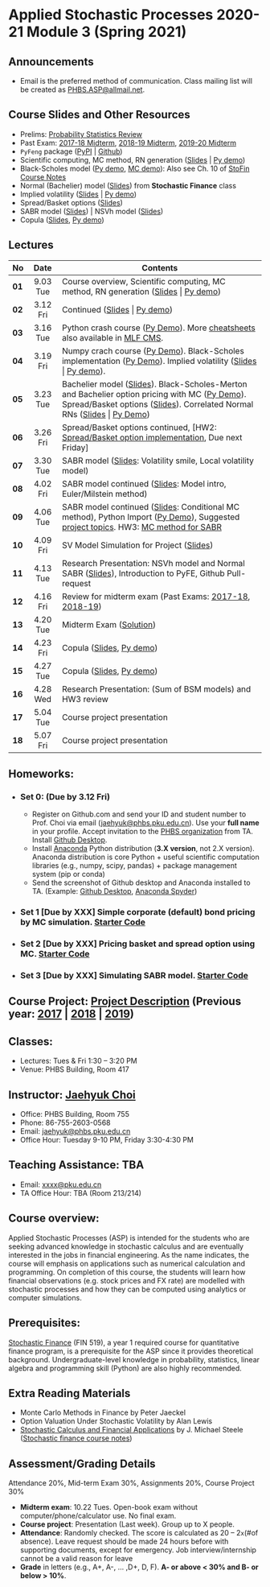 # Applied Stochastic Processes 2020-21 Module 3 (Spring 2021)

## Announcements
* Email is the preferred method of communication. Class mailing list will be created as PHBS.ASP@allmail.net.

## Course Slides and Other Resources
* Prelims: [Probability Statistics Review](files/Prob_Stat_Review.pdf) 
* Past Exam: [2017-18 Midterm](files/ASP2017_Midterm.pdf), [2018-19 Midterm](files/ASP2018_Midterm.pdf), [2019-20 Midterm](files/ASP2019_Midterm.pdf)
* `PyFeng` package ([PyPI](https://pypi.org/project/pyfeng/) \| [Github](https://github.com/PyFE/PyFENG))
* Scientific computing, MC method, RN generation ([Slides](files/MCmethod.pdf) | [Py demo](py/MC_Demo.ipynb))
* Black-Scholes model ([Py demo](py/BlackScholes_ImpliedVol.ipynb), [MC demo](py/BlackScholes_MC.ipynb)): Also see Ch. 10 of [StoFin Course Notes](https://github.com/PHBS/StoFin/blob/master/files/SCFA_Notes.pdf)
* Normal (Bachelier) model ([Slides](files/Normal_Model.pdf)) from **Stochastic Finance** class
* Implied volatility ([Slides](files/ImpVol.pdf) | [Py demo](py/BlackScholes_ImpliedVol.ipynb))
* Spread/Basket options ([Slides](files/SpreadBasketOption.pdf))
* SABR model ([Slides](files/SABRmodel.pdf)) | NSVh model ([Slides](files/NSVh_Slides.pdf))
* Copula ([Slides](files/Copula.pdf), [Py demo](py/Demo_Copula.ipynb))

## Lectures
No | Date | Contents
--- | :---: | ---
__01__ | 9.03 Tue | Course overview, Scientific computing, MC method, RN generation ([Slides](files/MCmethod.pdf) \| [Py demo](py/MC_Demo.ipynb))
__02__ | 3.12 Fri | Continued ([Slides](files/MCmethod.pdf) \| [Py demo](py/MC_Demo.ipynb))
__03__ | 3.16 Tue | Python crash course ([Py Demo](py/PythonCrashCourse_Derek_Banas.ipynb)). More [cheatsheets](https://ehmatthes.github.io/pcc/cheatsheets/README.html) also available in [MLF CMS](http://cms.phbs.pku.edu.cn/claroline/document/document.php?cidReset=true&cidReq=FN570). 
__04__ | 3.19 Fri | Numpy crach course ([Py Demo](py/PythonCrashCourse_Numpy.ipynb)). Black-Scholes implementation ([Py Demo](py/BlackScholes_FunctionVsClass.ipynb)). Implied volatility ([Slides](files/ImpVol.pdf) \| [Py demo](py/BlackScholes_ImpliedVol.ipynb)). 
__05__ | 3.23 Tue | Bachelier model ([Slides](files/Normal_Model.pdf)). Black-Scholes-Merton and Bachelier option pricing with MC ([Py Demo](py/BlackScholes_MC.ipynb)). Spread/Basket options ([Slides](files/SpreadBasketOption.pdf)). Correlated Normal RNs ([Slides](files/MCmethod.pdf) \| [Py Demo](py/CorrelatedNormals_Demo.ipynb))
__06__ | 3.26 Fri | Spread/Basket options continued, [HW2: [Spread/Basket option implementation](py/HW2/TestCode_BasketSpread.ipynb), Due next Friday]
__07__ | 3.30 Tue | SABR model ([Slides](files/SABRmodel.pdf): Volatility smile, Local volatility model)
__08__ | 4.02 Fri | SABR model continued ([Slides](files/SABRmodel.pdf): Model intro, Euler/Milstein method)
__09__ | 4.06 Tue | SABR model continued ([Slides](files/SABRmodel.pdf): Conditional MC method), Python Import ([Py Demo](py/HW3/Demo_Advanced_Import.ipynb)), Suggested [project topics](files/Project.md). HW3: [MC method for SABR](py/HW3/TestCode_SABR.ipynb)
__10__ | 4.09 Fri | SV Model Simulation for Project ([Slides](files/SV_Simulation.pdf))
__11__ | 4.13 Tue | Research Presentation: NSVh model and Normal SABR ([Slides](files/NSVh_Slides.pdf)), Introduction to PyFE, Github Pull-request
__12__ | 4.16 Fri | Review for midterm exam (Past Exams: [2017-18](files/ASP2017_Midterm.pdf), [2018-19](files/ASP2018_Midterm.pdf))
__13__ | 4.20 Tue | Midterm Exam ([Solution](files/ASP2019_Midterm.pdf))
__14__ | 4.23 Fri | Copula ([Slides](files/Copula.pdf), [Py demo](py/Demo_Copula.ipynb))
__15__ | 4.27 Tue | Copula ([Slides](files/Copula.pdf), [Py demo](py/Demo_Copula.ipynb))
__16__ | 4.28 Wed | Research Presentation: (Sum of BSM models) and HW3 review
__17__ | 5.04 Tue | Course project presentation
__18__ | 5.07 Fri | Course project presentation


## Homeworks:
* ### __Set 0__: (Due by 3.12 Fri)
  * Register on Github.com and send your ID and student number to Prof. Choi via email (jaehyuk@phbs.pku.edu.cn). Use your __full name__ in your profile. Accept invitation to the [PHBS organization](https://github.com/orgs/PHBS/people) from TA. Install [Github Desktop](https://desktop.github.com/). 
  * Install [Anaconda](https://www.anaconda.com/download/) Python distribution (__3.X version__, not 2.X version). Anaconda distribution is core Python + useful scientific computation libraries (e.g., numpy, scipy, pandas) + package management system (pip or conda)
  * Send the screenshot of Github desktop and Anaconda installed to TA. (Example: [Github Desktop](files/Choi_Jaehyuk_Github.png), [Anaconda Spyder](files/Choi_Jaehyuk_Python.png))  
* ### __Set 1__ [Due by XXX] Simple corporate (default) bond pricing by MC simulation. [Starter Code](py/HW1/HW1.ipynb)
* ### __Set 2__ [Due by XXX] Pricing basket and spread option using MC. [Starter Code](py/HW2/TestCode_BasketSpread.ipynb)
* ### __Set 3__ [Due by XXX] Simulating SABR model. [Starter Code](py/HW3/TestCode_SABR.ipynb)

## Course Project: [Project Description](files/Project.md) (Previous year: [2017](past-years/2017-18-M1/Project.md) | [2018](past-years/2018-19-M1/Project.md) | [2019](past-years/2019-20-M1/Project.md))

## Classes: 
* Lectures: Tues & Fri 1:30 – 3:20 PM
* Venue: PHBS Building, Room 417

## Instructor: [Jaehyuk Choi](http://www.jaehyukchoi.net/phbs_en)
* Office: PHBS Building, Room 755
* Phone: 86-755-2603-0568
* Email: jaehyuk@phbs.pku.edu.cn
* Office Hour: Tuesday 9-10 PM, Friday 3:30-4:30 PM

## Teaching Assistance: TBA
* Email: xxxx@pku.edu.cn
* TA Office Hour: TBA (Room 213/214)

## Course overview: 
Applied Stochastic Processes (ASP) is intended for the students who are
seeking advanced knowledge in stochastic calculus and are eventually interested in the jobs in
financial engineering. As the name indicates, the course will emphasis on applications such as
numerical calculation and programming. On completion of this course, the students will learn
how financial observations (e.g. stock prices and FX rate) are modelled with stochastic
processes and how they can be computed using analytics or computer simulations.

## Prerequisites: 
[Stochastic Finance](https://github.com/PHBS/StoFin) (FIN 519), a year 1 required course for quantitative finance program, is a prerequisite for the ASP since it provides theoretical background. Undergraduate-level knowledge in probability, statistics, linear algebra and programming skill (Python) are also highly recommended. 

##  Extra Reading Materials
* Monte Carlo Methods in Finance by Peter Jaeckel
* Option Valuation Under Stochastic Volatility by Alan Lewis
* [Stochastic Calculus and Financial Applications](http://www-stat.wharton.upenn.edu/~steele/StochasticCalculus.html) by J. Michael Steele
([Stochastic finance course notes](https://github.com/PHBS/2018.M3.StoFin/blob/master/files/SCFA_Notes.pdf))

## Assessment/Grading Details
Attendance 20%, Mid-term Exam 30%, Assignments 20%, Course Project 30%
* __Midterm exam__: 10.22 Tues. Open-book exam without computer/phone/calculator use. No final exam.
* __Course project__: Presentation (Last week). Group up to X people.
* __Attendance__: Randomly checked. The score is calculated as 20 – 2`x`(#of absence). Leave request should be made 24 hours before with supporting documents, except for emergency. Job interview/internship cannot be a valid reason for leave
* __Grade__ in letters (e.g., A+, A-, ... ,D+, D, F). __A- or above < 30% and B- or below > 10%__.
